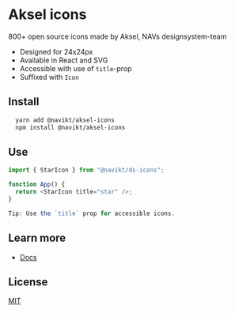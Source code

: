 # Aksel icons

800+ open source icons made by Aksel, NAVs designsystem-team

- Designed for 24x24px
- Available in React and SVG
- Accessible with use of `title`-prop
- Suffixed with `Icon`

## Install

```bash
  yarn add @navikt/aksel-icons
  npm install @navikt/aksel-icons
```

## Use

```javascript
import { StarIcon } from "@navikt/ds-icons";

function App() {
  return <StarIcon title="star" />;
}

Tip: Use the `title` prop for accessible icons.
```

## Learn more

- [Docs](https://aksel.nav.no/ikoner)

## License

[MIT](https://github.com/navikt/aksel/blob/main/LICENCE)
